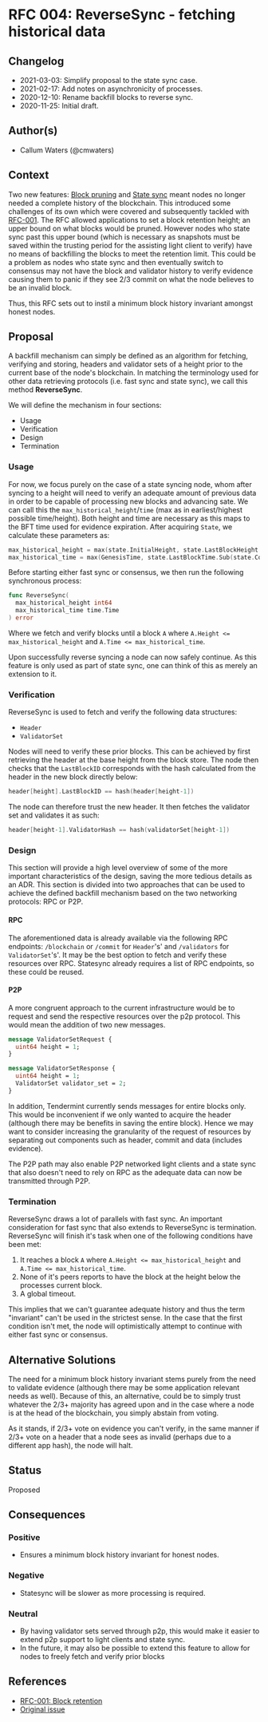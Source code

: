 # RFC 004: ReverseSync - fetching historical data

## Changelog

- 2021-03-03: Simplify proposal to the state sync case.
- 2021-02-17: Add notes on asynchronicity of processes.
- 2020-12-10: Rename backfill blocks to reverse sync.
- 2020-11-25: Initial draft.

## Author(s)

- Callum Waters (@cmwaters)

## Context

Two new features: [Block pruning](https://github.com/tendermint/tendermint/issues/3652)
and [State sync](https://github.com/tendermint/tendermint/blob/master/docs/architecture/adr-042-state-sync.md)
meant nodes no longer needed a complete history of the blockchain. This
introduced some challenges of its own which were covered and subsequently
tackled with [RFC-001](https://github.com/tendermint/spec/blob/master/rfc/001-block-retention.md).
The RFC allowed applications to set a block retention height; an upper bound on
what blocks would be pruned. However nodes who state sync past this upper bound
(which is necessary as snapshots must be saved within the trusting period for
the assisting light client to verify) have no means of backfilling the blocks
to meet the retention limit. This could be a problem as nodes who state sync and
then eventually switch to consensus may not have the block and validator
history to verify evidence causing them to panic if they see 2/3 commit on what
the node believes to be an invalid block.

Thus, this RFC sets out to instil a minimum block history invariant amongst
honest nodes.

## Proposal

A backfill mechanism can simply be defined as an algorithm for fetching,
verifying and storing, headers and validator sets of a height prior to the
current base of the node's blockchain. In matching the terminology used for
other data retrieving protocols (i.e. fast sync and state sync), we
call this method **ReverseSync**.

We will define the mechanism in four sections:
- Usage
- Verification
- Design
- Termination

### Usage

For now, we focus purely on the case of a state syncing node, whom after
syncing to a height will need to verify an adequate amount of previous data in
order to be capable of processing new blocks and advancing sate. We can call
this the `max_historical_height`/`time` (max as in earliest/highest possible
time/height). Both height and time are necessary as this maps to the BFT time
used for evidence expiration. After acquiring `State`, we calculate these
parameters as:

```go
max_historical_height = max(state.InitialHeight, state.LastBlockHeight - state.ConsensusParams.EvidenceAgeHeight)
max_historical_time = max(GenesisTime, state.LastBlockTime.Sub(state.ConsensusParams.EvidenceAgeTime))
```

Before starting either fast sync or consensus, we then run the following
synchronous process:

```go
func ReverseSync(
  max_historical_height int64
  max_historical_time time.Time
) error
```

Where we fetch and verify blocks until a block `A` where
`A.Height <= max_historical_height` and `A.Time <= max_historical_time`.

Upon successfully reverse syncing a node can now safely continue. As this
feature is only used as part of state sync, one can think of this as merely an
extension to it.

### Verification

ReverseSync is used to fetch and verify the following data structures:
- `Header`
- `ValidatorSet`

Nodes will need to verify these prior blocks. This can be achieved by first
retrieving the header at the base height from the block store. The node then
checks that the `LastBlockID` corresponds with the hash calculated from the
header in the new block directly below:

```go
header[height].LastBlockID == hash(header[height-1])
```

The node can therefore trust the new header. It then fetches the validator set
and validates it as such:

```go
header[height-1].ValidatorHash == hash(validatorSet[height-1])
```

### Design

This section will provide a high level overview of some of the more important
characteristics of the design, saving the more tedious details as an ADR. This
section is divided into two approaches that can be used to achieve the defined
backfill mechanism based on the two networking protocols: RPC or P2P.

#### RPC

The aforementioned data is already available via the following RPC endpoints:
`/blockchain` or `/commit` for `Header`'s' and `/validators` for
`ValidatorSet`'s'. It may be the best option to fetch and verify these resources
over RPC. Statesync already requires a list of RPC endpoints, so these could be
reused.

#### P2P

A more congruent approach to the current infrastructure would be to request and
send the respective resources over the p2p protocol. This would mean the
addition of two new messages.

```proto
message ValidatorSetRequest {
  uint64 height = 1;
}
```

```proto
message ValidatorSetResponse {
  uint64 height = 1;
  ValidatorSet validator_set = 2;
}
```

In addition, Tendermint currently sends messages for entire blocks only. This
would be inconvenient if we only wanted to acquire the header (although there
may be benefits in saving the entire block). Hence we may want to consider
increasing the granularity of the request of resources by separating out
components such as header, commit and data (includes evidence).

The P2P path may also enable P2P networked light clients and a state sync that
also doesn't need to rely on RPC as the adequate data can now be transmitted
through P2P.

### Termination

ReverseSync draws a lot of parallels with fast sync. An important consideration
for fast sync that also extends to ReverseSync is termination. ReverseSync will
finish it's task when one of the following conditions have been met:

1. It reaches a block `A` where `A.Height <= max_historical_height` and
`A.Time <= max_historical_time`.
2. None of it's peers reports to have the block at the height below the
processes current block.
3. A global timeout.

This implies that we can't guarantee adequate history and thus the term
"invariant" can't be used in the strictest sense. In the case that the first
condition isn't met, the node will optimistically attempt to continue with
either fast sync or consensus.

## Alternative Solutions

The need for a minimum block history invariant stems purely from the need to
validate evidence (although there may be some application relevant needs as
well). Because of this, an alternative, could be to simply trust whatever the
2/3+ majority has agreed upon and in the case where a node is at the head of the
blockchain, you simply abstain from voting.

As it stands, if 2/3+ vote on evidence you can't verify, in the same manner if
2/3+ vote on a header that a node sees as invalid (perhaps due to a different
app hash), the node will halt.

## Status

Proposed

## Consequences

### Positive

- Ensures a minimum block history invariant for honest nodes.

### Negative

- Statesync will be slower as more processing is required.

### Neutral

- By having validator sets served through p2p, this would make it easier to
extend p2p support to light clients and state sync.
- In the future, it may also be possible to extend this feature to allow for
nodes to freely fetch and verify prior blocks

## References

- [RFC-001: Block retention](https://github.com/tendermint/spec/blob/master/rfc/001-block-retention.md)
- [Original issue](https://github.com/tendermint/tendermint/issues/4629)
